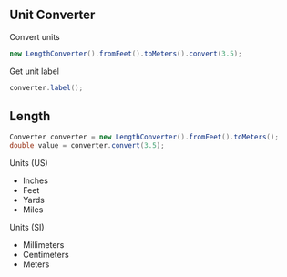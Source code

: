 ## Unit Converter ##

Convert units

```java
new LengthConverter().fromFeet().toMeters().convert(3.5);
```

Get unit label

```java
converter.label();
```

## Length ##

```java
Converter converter = new LengthConverter().fromFeet().toMeters();
double value = converter.convert(3.5);
```

Units (US)
- Inches
- Feet
- Yards
- Miles

Units (SI)
- Millimeters
- Centimeters
- Meters